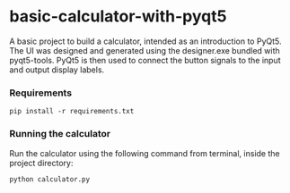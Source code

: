 # basic-calculator-with-pyqt5

A basic project to build a calculator, intended as an introduction to PyQt5. The UI was designed and generated using the designer.exe bundled with pyqt5-tools. PyQt5 is then used to connect the button signals to the input and output display labels.

  

### Requirements

```
pip install -r requirements.txt
```

### Running the calculator
Run the calculator using the following command from terminal, inside the project directory:
```
python calculator.py
```
